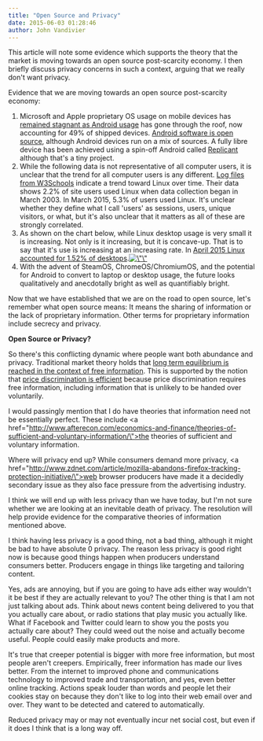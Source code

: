 ```yaml
---
title: "Open Source and Privacy"
date: 2015-06-03 01:28:46
author: John Vandivier
---
```




This article will note some evidence which supports the theory that the market is moving towards an open source post-scarcity economy. I then briefly discuss privacy concerns in such a context, arguing that we really don't want privacy.

Evidence that we are moving towards an open source post-scarcity economy:
<ol>
	<li>Microsoft and Apple proprietary OS usage on mobile devices has <a href=\"http://en.wikipedia.org/w/index.php?title=Usage_share_of_operating_systems&amp;oldid=664268239#Worldwide_device_shipments\">remained stagnant as Android usage</a> has gone through the roof, now accounting for 49% of shipped devices. <a href=\"https://source.android.com/\">Android software is open source</a>, although Android devices run on a mix of sources. A fully libre device has been achieved using a spin-off Android called <a href=\"http://www.replicant.us\">Replicant</a> although that's a tiny project.</li>
	<li>While the following data is not representative of all computer users, it is unclear that the trend for all computer users is any different. <a href=\"http://www.w3schools.com/browsers/browsers_os.asp\">Log files from W3Schools</a> indicate a trend toward Linux over time. Their data shows 2.2% of site users used Linux when data collection began in March 2003. In March 2015, 5.3% of users used Linux. It's unclear whether they define what I call 'users' as sessions, users, unique visitors, or what, but it's also unclear that it matters as all of these are strongly correlated.</li>
	<li>As shown on the chart below, while Linux desktop usage is very small it is increasing. Not only is it increasing, but it is concave-up. That is to say that it's use is increasing at an increasing rate. In <a href=\"http://en.wikipedia.org/w/index.php?title=Usage_share_of_operating_systems&amp;oldid=664268239#Desktop_and_laptop_computers\">April 2015 Linux accounted for 1.52% of desktops</a>.<a href=\"http://berkeleylug.com/2009/05/01/linux-market-share-passes-1/\"><img class=\"aligncenter\" src=\"https://berkeleylug.files.wordpress.com/2009/05/screenshot131.png?w=809\" alt=\"\" width=\"548\" height=\"393\" /></a></li>
	<li>With the advent of SteamOS, ChromeOS/ChromiumOS, and the potential for Android to convert to laptop or desktop usage, the future looks qualitatively and anecdotally bright as well as quantifiably bright.</li>
</ol>
Now that we have established that we are on the road to open source, let's remember what open source means: It means the sharing of information or the lack of proprietary information. Other terms for proprietary information include secrecy and privacy.
<p style=\"text-align: center;\"><strong>Open Source or Privacy?</strong></p>
So there's this conflicting dynamic where people want both abundance and privacy. Traditional market theory holds that <a href=\"http://en.wikipedia.org/wiki/Free_market#Economic_equilibrium\">long term equilibrium is reached in the context of free information</a>. This is supported by the notion that <a href=\"http://www.afterecon.com/economics-and-finance/price-discrimination-is-efficient/\">price discrimination is efficient</a> because price discrimination requires free information, including information that is unlikely to be handed over voluntarily.

I would passingly mention that I do have theories that information need not be essentially perfect. These include <a href=\"http://www.afterecon.com/economics-and-finance/theories-of-sufficient-and-voluntary-information/\">the theories of sufficient and voluntary information</a>.

Where will privacy end up? While consumers demand more privacy, <a href=\"http://www.zdnet.com/article/mozilla-abandons-firefox-tracking-protection-initiative/\">web browser producers have made it a decidedly secondary issue</a> as they also face pressure from the advertising industry.

I think we will end up with less privacy than we have today, but I'm not sure whether we are looking at an inevitable death of privacy. The resolution will help provide evidence for the comparative theories of information mentioned above.

I think having less privacy is a good thing, not a bad thing, although it might be bad to have absolute 0 privacy. The reason less privacy is good right now is because good things happen when producers understand consumers better. Producers engage in things like targeting and tailoring content.

Yes, ads are annoying, but if you are going to have ads either way wouldn't it be best if they are actually relevant to you? The other thing is that I am not just talking about ads. Think about news content being delivered to you that you actually care about, or radio stations that play music you actually like. What if Facebook and Twitter could learn to show you the posts you actually care about? They could weed out the noise and actually become useful. People could easily make products and more.

It's true that creeper potential is bigger with more free information, but most people aren't creepers. Empirically, freer information has made our lives better. From the internet to improved phone and communications technology to improved trade and transportation, and yes, even better online tracking. Actions speak louder than words and people let their cookies stay on because they don't like to log into their web email over and over. They want to be detected and catered to automatically.

Reduced privacy may or may not eventually incur net social cost, but even if it does I think that is a long way off.